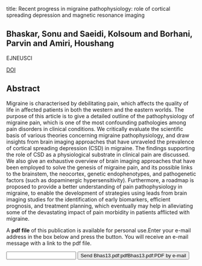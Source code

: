 title: Recent progress in migraine pathophysiology: role of cortical spreading depression and magnetic resonance imaging

## Bhaskar, Sonu and Saeidi, Kolsoum and Borhani, Parvin and Amiri, Houshang
EJNEUSCI

<a href="https://doi.org/10.1111/ejn.12368">DOI</a>

## Abstract
Migraine is characterised by debilitating pain, which affects the quality of life in affected patients in both the western and the eastern worlds. The purpose of this article is to give a detailed outline of the pathophysiology of migraine pain, which is one of the most confounding pathologies among pain disorders in clinical conditions. We critically evaluate the scientific basis of various theories concerning migraine pathophysiology, and draw insights from brain imaging approaches that have unraveled the prevalence of cortical spreading depression (CSD) in migraine. The findings supporting the role of CSD as a physiological substrate in clinical pain are discussed. We also give an exhaustive overview of brain imaging approaches that have been employed to solve the genesis of migraine pain, and its possible links to the brainstem, the neocortex, genetic endophenotypes, and pathogenetic factors (such as dopaminergic hypersensitivity). Furthermore, a roadmap is proposed to provide a better understanding of pain pathophysiology in migraine, to enable the development of strategies using leads from brain imaging studies for the identification of early biomarkers, efficient prognosis, and treatment planning, which eventually may help in alleviating some of the devastating impact of pain morbidity in patients afflicted with migraine.

A <b>pdf file</b> of this publication is available for personal use.Enter your e-mail address in the box below and press the button. You will receive an e-mail message with a link to the pdf file.
<form action="sender.php">  <input type="text" name="email">  <input type="submit" value="Send Bhas13.pdf:pdfBhas13.pdf:PDF by e-mail"></form>